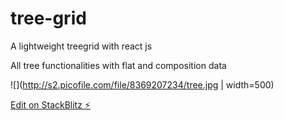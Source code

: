 # tree-grid
A lightweight treegrid with react js

All tree functionalities with flat and composition data

![](http://s2.picofile.com/file/8369207234/tree.jpg | width=500)


[Edit on StackBlitz ⚡️](https://stackblitz.com/edit/tree-grid-demo)
